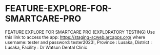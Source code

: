 # FEATURE-EXPLORE-FOR-SMARTCARE-PRO
FEATURE EXPLORE FOR SMARTCARE PRO (EXPLORATORY TESTING)
Use this link to access the app:
https://staging-scweb.arcapps.org/
where username: tester and password: tester2023!,
Province : Lusaka, District : Lusaka, Facility : Dr Watson Dental Clinic

